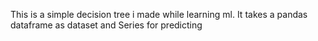 This is a simple decision tree i made while learning ml. It takes a pandas dataframe as dataset and Series for predicting
